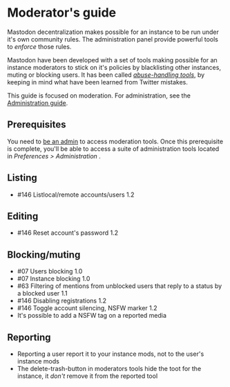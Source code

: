 Moderator's guide
=================

Mastodon decentralization makes possible for an instance to be run under it's own community rules. The administration panel provide powerful tools to *enforce* those rules.

Mastodon have been developed with a set of tools making possible for an instance moderators to stick on it's policies by blacklisting other instances, muting or blocking users. It has been called [*abuse-handling tools*](https://medium.com/@Gargron/learning-from-twitters-mistakes-c272d67bba76), by keeping in mind what have been learned from Twitter mistakes.

This guide is focused on moderation. For administration, see the [Administration guide](Running-Mastodon/Administration-guide.md).

## Prerequisites
You need to [be an admin](Running-Mastodon/Administration-guide.md#turning-into-an-admin) to access moderation tools. Once this prerequisite is complete, you'll be able to access a suite of administration tools located in *Preferences > Administration* .

## Listing
* #146 Listlocal/remote accounts/users 1.2

## Editing
* #146 Reset account's password 1.2

## Blocking/muting
* #07 Users blocking 1.0
* #07 Instance blocking 1.0
* #63 Filtering of mentions from unblocked users that reply to a status by
  a blocked user 1.1
* #146 Disabling registrations 1.2
* #146 Toggle account silencing, NSFW marker 1.2
* It's possible to add a NSFW tag on a reported media

## Reporting
* Reporting a user report it to your instance mods, not to the user's
  instance mods
* The delete-trash-button in moderators tools hide the toot for the
  instance, it *don't* remove it from the reported tool
